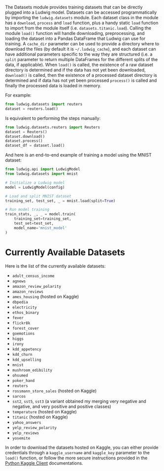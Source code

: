 The Datasets module provides training datasets that can be directly plugged into a Ludwig model.
Datasets can be accessed programmatically by importing the `ludwig.datasets` module.
Each dataset class in the module has a `download`, `process` and `load` function, plus a handy static `load` function to import from the module itself (i.e. `datasets.titanic.load`).
Calling the module `load()` function will handle downloading, preprocessing, and loading the dataset into a Pandas DataFrame that Ludwig can use for training.
A `cache_dir` parameter can be used to provide a directory where to download the files (by default it is `~/.ludwig_cache`), and each dataset can have additional parameters specific to the way they are structured (i.e. a `split` parameter to return multiple DataFrames for the different splits of the data, if applicable).
When `load()` is called, the existence of a raw dataset directory is determined and if the data has not yet been downloaded, `download()` is called, then the existence of a processed dataset directory is determined and if data has not yet been processed `process()` is called and finally the processed data is loaded in memory.

For example:

```python
from ludwig.datasets import reuters
dataset = reuters.load()
```

Is equivalent to performing the steps manually:

```python
from ludwig.datasets.reuters import Reuters
dataset = Reuters()
dataset.download()
dataset.process()
dataset_df = dataset.load()
```

And here is an end-to-end example of training a model using the MNIST dataset:

```python
from ludwig.api import LudwigModel
from ludwig.datasets import mnist

# Initialize a Ludwig model
model = LudwigModel(config)

# Load and split MNIST dataset
training_set, test_set, _ = mnist.load(split=True)

# Run model training
train_stats, _, _ = model.train(
    training_set=training_set,
    test_set=test_set,
    model_name='mnist_model'
)
```

# Currently Available Datasets

Here is the list of the currently available datasets:

- `adult_census_income`
- `agnews`
- `amazon_review_polarity`
- `amazon_reviews`
- `ames_housing` (hosted on Kaggle)
- `dbpedia`
- `electricity`
- `ethos_binary`
- `fever`
- `flickr8k`
- `forest_cover`
- `goemotions`
- `higgs`
- `irony`
- `kdd_appetency`
- `kdd_churn`
- `kdd_upselling`
- `mnist`
- `mushroom_edibility`
- `ohsumed`
- `poker_hand`
- `reuters`
- `rossmann_store_sales` (hosted on Kaggle)
- `sarcos`
- `sst2`, `sst5`, `sst3` (a variant obtained my merging very negative and negative, and very positive and positive classes)
- `temperature` (hosted on Kaggle)
- `titanic` (hosted on Kaggle)
- `yahoo_answers`
- `yelp_review_polarity`
- `yelp_reviews`
- `yosemite`

In order to download the datasets hosted on Kaggle, you can either provide credentials through a `kaggle_username` and `kaggle_key` parameter to the `load()` function, or follow the more secure instructions provided in the [Python Kaggle Client](https://technowhisp.com/kaggle-api-python-documentation/) documentations.
